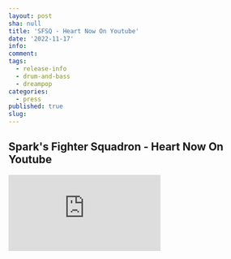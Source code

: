 ```yaml
---
layout: post
sha: null
title: 'SFSQ - Heart Now On Youtube'
date: '2022-11-17'
info: 
comment: 
tags:
  - release-info
  - drum-and-bass
  - dreampop
categories:
  - press
published: true
slug: 
---
```


## Spark's Fighter Squadron - Heart Now On Youtube

<div class="release1"><iframe width="auto" height="auto" src="https://www.youtube.com/embed/7E-Bwki5AUg" title="YouTube video player" frameborder="0" allow="accelerometer; autoplay; clipboard-write; encrypted-media; gyroscope; picture-in-picture" allowfullscreen></iframe></div>